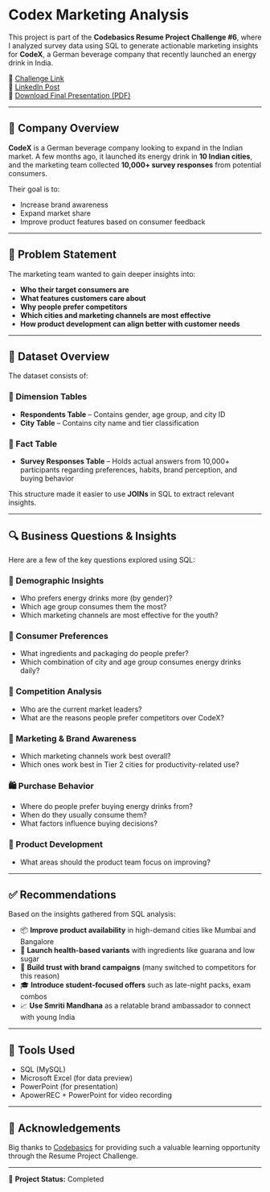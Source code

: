 # Codex Marketing Analysis

This project is part of the **Codebasics Resume Project Challenge #6**, where I analyzed survey data using SQL to generate actionable marketing insights for **CodeX**, a German beverage company that recently launched an energy drink in India.

📌 [Challenge Link](https://codebasics.io/challenge/codebasics-resume-project-challenge/6)  
🔗 [LinkedIn Post]()  
📄 [Download Final Presentation (PDF)](https://github.com/sumanju333/CodeX-Marketing-Analysis/blob/main/Codex_Marketing_Analysis_Presentation.pdf)

---

## 🏢 Company Overview

**CodeX** is a German beverage company looking to expand in the Indian market. A few months ago, it launched its energy drink in **10 Indian cities**, and the marketing team collected **10,000+ survey responses** from potential consumers.

Their goal is to:
- Increase brand awareness
- Expand market share
- Improve product features based on consumer feedback

---

## 📝 Problem Statement

The marketing team wanted to gain deeper insights into:
- **Who their target consumers are**
- **What features customers care about**
- **Why people prefer competitors**
- **Which cities and marketing channels are most effective**
- **How product development can align better with customer needs**

---

## 📂 Dataset Overview

The dataset consists of:

### 🔹 Dimension Tables
- **Respondents Table** – Contains gender, age group, and city ID
- **City Table** – Contains city name and tier classification

### 🔹 Fact Table
- **Survey Responses Table** – Holds actual answers from 10,000+ participants regarding preferences, habits, brand perception, and buying behavior

This structure made it easier to use **JOINs** in SQL to extract relevant insights.

---

## 🔍 Business Questions & Insights

Here are a few of the key questions explored using SQL:

### 👥 Demographic Insights
- Who prefers energy drinks more (by gender)?
- Which age group consumes them the most?
- Which marketing channels are most effective for the youth?

### 🧃 Consumer Preferences
- What ingredients and packaging do people prefer?
- Which combination of city and age group consumes energy drinks daily?

### 🏁 Competition Analysis
- Who are the current market leaders?
- What are the reasons people prefer competitors over CodeX?

### 📣 Marketing & Brand Awareness
- Which marketing channels work best overall?
- Which ones work best in Tier 2 cities for productivity-related use?

### 🛍️ Purchase Behavior
- Where do people prefer buying energy drinks from?
- When do they usually consume them?
- What factors influence buying decisions?

### 🧪 Product Development
- What areas should the product team focus on improving?

---

## ✅ Recommendations

Based on the insights gathered from SQL analysis:

- 📦 **Improve product availability** in high-demand cities like Mumbai and Bangalore
- 🍃 **Launch health-based variants** with ingredients like guarana and low sugar
- 📣 **Build trust with brand campaigns** (many switched to competitors for this reason)
- 🎓 **Introduce student-focused offers** such as late-night packs, exam combos
- 📈 **Use Smriti Mandhana** as a relatable brand ambassador to connect with young India

---

## 🧰 Tools Used

- SQL (MySQL)
- Microsoft Excel (for data preview)
- PowerPoint (for presentation)
- ApowerREC + PowerPoint for video recording

---

## 🙏 Acknowledgements

Big thanks to [Codebasics](https://codebasics.io) for providing such a valuable learning opportunity through the Resume Project Challenge.  

---

📌 **Project Status:** Completed  




















